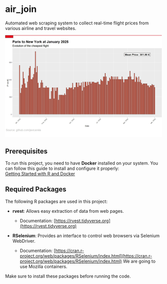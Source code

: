 # air_join
Automated web scraping system to collect real-time flight prices from various airline and travel websites.
<p align="center">
  <img src="https://raw.githubusercontent.com/javicarela/air_join/main/plots/Paris_to_new_york.jpeg" width="800">
</p>
 
## Prerequisites
To run this project, you need to have **Docker** installed on your system. You can follow this guide to install and configure it properly:  
[Getting Started with R and Docker](https://www.appsilon.com/post/r-docker-getting-started)  

## Required Packages

The following R packages are used in this project:

- **rvest**: Allows easy extraction of data from web pages.  
  - Documentation: [https://rvest.tidyverse.org](https://rvest.tidyverse.org)  

- **RSelenium**: Provides an interface to control web browsers via Selenium WebDriver.  
  - Documentation: [https://cran.r-project.org/web/packages/RSelenium/index.html](https://cran.r-project.org/web/packages/RSelenium/index.html)  We are going to use Mozilla containers.

Make sure to install these packages before running the code.  
